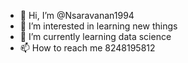 - 👋 Hi, I’m @Nsaravanan1994
- 👀 I’m interested in learning new things
- 🌱 I’m currently learning data science
- 📫 How to reach me 8248195812

<!---
Nsaravanan1994/Nsaravanan1994 is a ✨ special ✨ repository because its `README.md` (this file) appears on your GitHub profile.
You can click the Preview link to take a look at your changes.
--->
